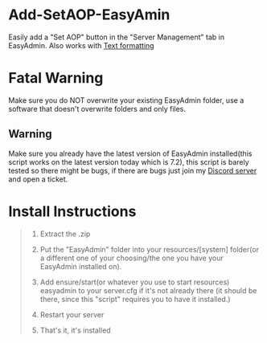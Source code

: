# Add-SetAOP-EasyAmin
Easily add a "Set AOP" button in the "Server Management" tab in EasyAdmin. Also works with [Text formatting](https://docs.fivem.net/docs/game-references/text-formatting/)

# Fatal Warning
Make sure you do NOT overwrite your existing EasyAdmin folder, use a software that doesn't overwrite folders and only files.

## Warning
Make sure you already have the latest version of EasyAdmin installed(this script works on the latest version today which is 7.2), this script is barely tested so there might be bugs, if there are bugs just join my [Discord server](https://discord.gg/eJfgfFtZ2r) and open a ticket.

# Install Instructions
>1. Extract the .zip
>
>2. Put the "EasyAdmin" folder into your resources/[system] folder(or a different one of your choosing/the one you have your EasyAdmin installed on).
>
>3. Add ensure/start(or whatever you use to start resources) easyadmin to your server.cfg if it's not already there (it should be there, since this "script" requires you to have it installed.)
>
>4. Restart your server
>
>5. That's it, it's installed
